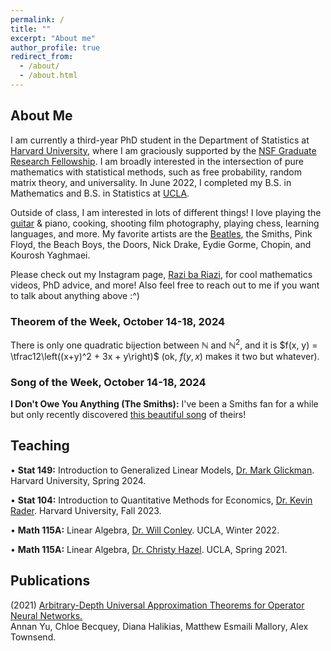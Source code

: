 ```yaml
---
permalink: /
title: ""
excerpt: "About me"
author_profile: true
redirect_from: 
  - /about/
  - /about.html
---
```

## About Me

I am currently a third-year PhD student in the Department of Statistics at [Harvard University](https://statistics.fas.harvard.edu/), where I am graciously supported by the [NSF Graduate Research Fellowship](https://www.nsfgrfp.org/). I am broadly interested in the intersection of pure mathematics with statistical methods, such as free probability, random matrix theory, and universality. In June 2022, I completed my B.S. in Mathematics and B.S. in Statistics at [UCLA](https://ww3.math.ucla.edu/).

Outside of class, I am interested in lots of different things! I love playing the [guitar](https://mattesmaili.github.io/files/guitar.png) & piano, cooking, shooting film photography, playing chess, learning languages, and more. My favorite artists are the [Beatles](https://open.spotify.com/playlist/07ZKf7841juhmGlI6LMfBd?si=4511ac89f1d14618), the Smiths, Pink Floyd, the Beach Boys, the Doors, Nick Drake, Eydie Gorme, Chopin, and Kourosh Yaghmaei.

Please check out my Instagram page, [Razi ba Riazi](https://www.instagram.com/razibariazi), for cool mathematics videos, PhD advice, and more! Also feel free to reach out to me if you want to talk about anything above :^)

### Theorem of the Week, October 14-18, 2024

There is only one quadratic bijection between $\mathbb{N}$ and $\mathbb{N}^2$, and it is $f(x, y) = \tfrac12\left((x+y)^2 + 3x + y\right)$ (ok, $f(y, x)$ makes it two but whatever). 

### Song of the Week, October 14-18, 2024

**I Don't Owe You Anything (The Smiths):** I've been a Smiths fan for a while but only recently discovered [this beautiful song](https://open.spotify.com/track/4WKdgb3xzbTSU7WT3kK3na?si=b9ac9eab8c984bc5) of theirs!

## Teaching
• **Stat 149:** Introduction to Generalized Linear Models, [Dr. Mark Glickman](http://www.glicko.net/). Harvard University, Spring 2024.

• **Stat 104:** Introduction to Quantitative Methods for Economics, [Dr. Kevin Rader](https://statistics.fas.harvard.edu/people/kevin-rader). Harvard University, Fall 2023.

• **Math 115A:** Linear Algebra, [Dr. Will Conley](https://www.math.ucla.edu/~wconley/). UCLA, Winter 2022.

• **Math 115A:** Linear Algebra, [Dr. Christy Hazel](https://christyhazel.github.io/). UCLA, Spring 2021.

## Publications

(2021) [Arbitrary-Depth Universal Approximation Theorems for Operator Neural Networks.](https://arxiv.org/abs/2109.11354)  
Annan Yu, Chloe Becquey, Diana Halikias, Matthew Esmaili Mallory, Alex Townsend.


